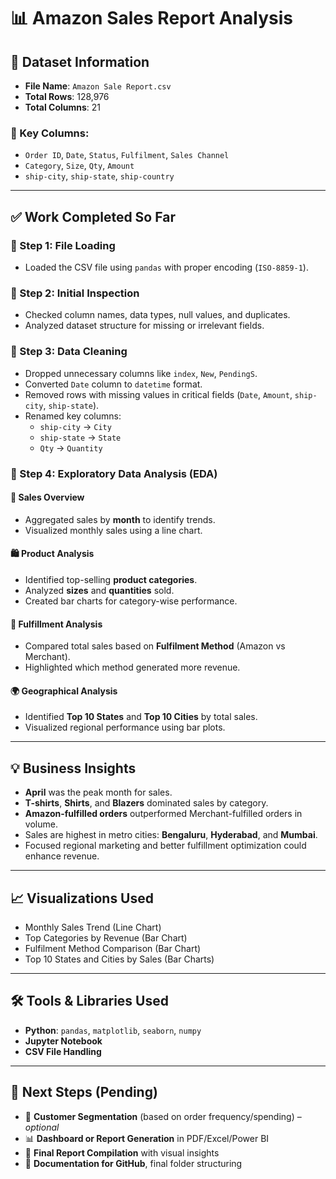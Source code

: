 # 📊 Amazon Sales Report Analysis

## 📁 Dataset Information

* **File Name**: `Amazon Sale Report.csv`
* **Total Rows**: 128,976
* **Total Columns**: 21

### 📌 Key Columns:
- `Order ID`, `Date`, `Status`, `Fulfilment`, `Sales Channel`
- `Category`, `Size`, `Qty`, `Amount`
- `ship-city`, `ship-state`, `ship-country`

---

## ✅ Work Completed So Far

### 🔹 Step 1: File Loading
* Loaded the CSV file using `pandas` with proper encoding (`ISO-8859-1`).

### 🔹 Step 2: Initial Inspection
* Checked column names, data types, null values, and duplicates.
* Analyzed dataset structure for missing or irrelevant fields.

### 🔹 Step 3: Data Cleaning
* Dropped unnecessary columns like `index`, `New`, `PendingS`.
* Converted `Date` column to `datetime` format.
* Removed rows with missing values in critical fields (`Date`, `Amount`, `ship-city`, `ship-state`).
* Renamed key columns:
  - `ship-city` → `City`
  - `ship-state` → `State`
  - `Qty` → `Quantity`

### 🔹 Step 4: Exploratory Data Analysis (EDA)

#### 📅 Sales Overview
* Aggregated sales by **month** to identify trends.
* Visualized monthly sales using a line chart.

#### 🛍️ Product Analysis
* Identified top-selling **product categories**.
* Analyzed **sizes** and **quantities** sold.
* Created bar charts for category-wise performance.

#### 🚚 Fulfillment Analysis
* Compared total sales based on **Fulfilment Method** (Amazon vs Merchant).
* Highlighted which method generated more revenue.

#### 🌍 Geographical Analysis
* Identified **Top 10 States** and **Top 10 Cities** by total sales.
* Visualized regional performance using bar plots.

---

## 💡 Business Insights

* **April** was the peak month for sales.
* **T-shirts**, **Shirts**, and **Blazers** dominated sales by category.
* **Amazon-fulfilled orders** outperformed Merchant-fulfilled orders in volume.
* Sales are highest in metro cities: **Bengaluru**, **Hyderabad**, and **Mumbai**.
* Focused regional marketing and better fulfillment optimization could enhance revenue.

---

## 📈 Visualizations Used

- Monthly Sales Trend (Line Chart)
- Top Categories by Revenue (Bar Chart)
- Fulfilment Method Comparison (Bar Chart)
- Top 10 States and Cities by Sales (Bar Charts)

---

## 🛠️ Tools & Libraries Used

- **Python**: `pandas`, `matplotlib`, `seaborn`, `numpy`
- **Jupyter Notebook**
- **CSV File Handling**

---

## 🚧 Next Steps (Pending)

- 👥 **Customer Segmentation** (based on order frequency/spending) – *optional*
- 📊 **Dashboard or Report Generation** in PDF/Excel/Power BI
- 🧾 **Final Report Compilation** with visual insights
- 📁 **Documentation for GitHub**, final folder structuring
